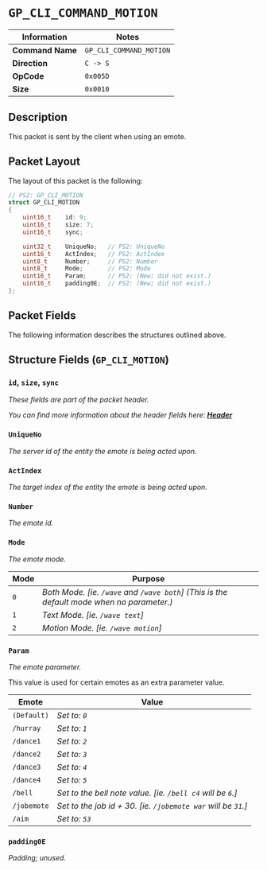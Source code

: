 # `GP_CLI_COMMAND_MOTION`

| Information               | Notes |
|---                        |---    |
| **Command Name**          | `GP_CLI_COMMAND_MOTION` |
| **Direction**             | `C -> S` |
| **OpCode**                | `0x005D` |
| **Size**                  | `0x0010` |

## Description

This packet is sent by the client when using an emote.

## Packet Layout

The layout of this packet is the following:

```cpp
// PS2: GP_CLI_MOTION
struct GP_CLI_MOTION
{
    uint16_t    id: 9;
    uint16_t    size: 7;
    uint16_t    sync;

    uint32_t    UniqueNo;   // PS2: UniqueNo
    uint16_t    ActIndex;   // PS2: ActIndex
    uint8_t     Number;     // PS2: Number
    uint8_t     Mode;       // PS2: Mode
    uint16_t    Param;      // PS2: (New; did not exist.)
    uint16_t    padding0E;  // PS2: (New; did not exist.)
};
```

## Packet Fields

The following information describes the structures outlined above.

## Structure Fields (`GP_CLI_MOTION`)

### `id`, `size`, `sync`

_These fields are part of the packet header._

_You can find more information about the header fields here: [**Header**](/world/HEADER.md)_

### `UniqueNo`

_The server id of the entity the emote is being acted upon._

### `ActIndex`

_The target index of the entity the emote is being acted upon._

### `Number`

_The emote id._

### `Mode`

_The emote mode._

| Mode | Purpose |
| --- | --- |
| `0` | _Both Mode. [ie. `/wave` and `/wave both`] (This is the default mode when no parameter.)_ |
| `1` | _Text Mode. [ie. `/wave text`]_ |
| `2` | _Motion Mode. [ie. `/wave motion`]_ |

### `Param`

_The emote parameter._

This value is used for certain emotes as an extra parameter value.

| Emote | Value |
| --- | --- |
| `(Default)`   | _Set to: `0`_ |
| `/hurray`     | _Set to: `1`_ |
| `/dance1`     | _Set to: `2`_ |
| `/dance2`     | _Set to: `3`_ |
| `/dance3`     | _Set to: `4`_ |
| `/dance4`     | _Set to: `5`_ |
| `/bell`       | _Set to the bell note value. [ie. `/bell c4` will be `6`.]_ |
| `/jobemote`   | _Set to the job id + 30. [ie. `/jobemote war` will be `31`.]_ |
| `/aim`        | _Set to: `53`_ |

### `padding0E`

_Padding; unused._
